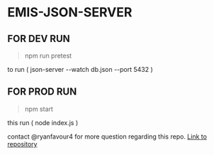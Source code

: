 # EMIS-JSON-SERVER

## FOR DEV RUN

> npm run pretest

to run ( json-server --watch db.json --port 5432 )

## FOR PROD RUN

> npm start

this run ( node index.js )

contact @ryanfavour4 for more question regarding this repo.
[Link to repository](https://github.com/ryanfavour4/emis-server.git)
